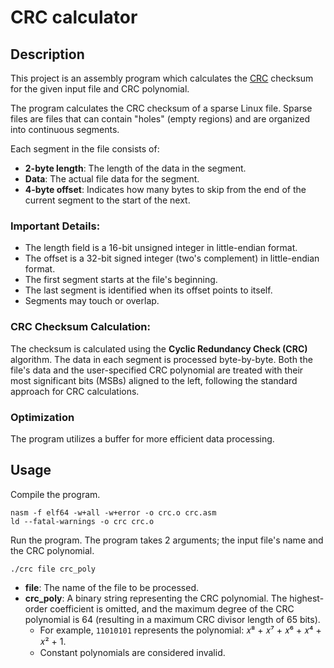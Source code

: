 # CRC calculator

## Description

This project is an assembly program which calculates the [CRC](https://en.wikipedia.org/wiki/Cyclic_redundancy_check) checksum for the given input file and CRC polynomial.

The program calculates the CRC checksum of a sparse Linux file. Sparse files are files that can contain "holes" (empty regions) and are organized into continuous segments.

Each segment in the file consists of:
- **2-byte length**: The length of the data in the segment.
- **Data**: The actual file data for the segment.
- **4-byte offset**: Indicates how many bytes to skip from the end of the current segment to the start of the next.

### Important Details:
- The length field is a 16-bit unsigned integer in little-endian format.
- The offset is a 32-bit signed integer (two's complement) in little-endian format.
- The first segment starts at the file's beginning.
- The last segment is identified when its offset points to itself.
- Segments may touch or overlap.

### CRC Checksum Calculation:
The checksum is calculated using the **Cyclic Redundancy Check (CRC)** algorithm. The data in each segment is processed byte-by-byte. Both the file's data and the user-specified CRC polynomial are treated with their most significant bits (MSBs) aligned to the left, following the standard approach for CRC calculations.

### Optimization

The program utilizes a buffer for more efficient data processing.

## Usage

Compile the program.
```
nasm -f elf64 -w+all -w+error -o crc.o crc.asm
ld --fatal-warnings -o crc crc.o
```

Run the program. The program takes 2 arguments; the input file's name and the CRC polynomial.
```
./crc file crc_poly
```

- **file**: The name of the file to be processed.
- **crc_poly**: A binary string representing the CRC polynomial. The highest-order coefficient is omitted, and the maximum degree of the CRC polynomial is 64 (resulting in a maximum CRC divisor length of 65 bits). 
  - For example, `11010101` represents the polynomial: 𝑥⁸ + 𝑥⁷ + 𝑥⁶ + 𝑥⁴ + 𝑥² + 1.
  - Constant polynomials are considered invalid.

